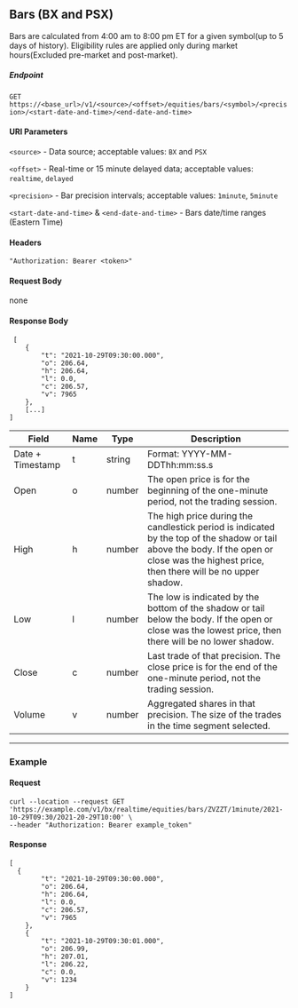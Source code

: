 ## Bars (BX and PSX)

Bars are calculated from 4:00 am to 8:00 pm ET for a given symbol(up to 5 days of history). Eligibility rules are applied only during market hours(Excluded pre-market and post-market).

##### Endpoint

`GET` `https://<base_url>/v1/<source>/<offset>/equities/bars/<symbol>/<precision>/<start-date-and-time>/<end-date-and-time>`

#### URI Parameters

`<source>` - Data source; acceptable values: `BX` and `PSX`

`<offset>` - Real-time or 15 minute delayed data; acceptable values: `realtime`, `delayed`

`<precision>` - Bar precision intervals; acceptable values: `1minute`, `5minute`

`<start-date-and-time>` & `<end-date-and-time>` - Bars date/time ranges (Eastern Time)

#### Headers

`"Authorization: Bearer <token>"`

#### Request Body

none

#### Response Body

```
 [ 
    { 
        "t": "2021-10-29T09:30:00.000", 
        "o": 206.64, 
        "h": 206.64, 
        "l": 0.0, 
        "c": 206.57, 
        "v": 7965 
    }, 
    [...] 
] 
```


| Field | Name | Type | Description |
|-------|------|------|-------------|
|Date + Timestamp|t|string|Format: YYYY-MM-DDThh:mm:ss.s|
| Open| o| number | The open price is for the beginning of the one-minute period, not the trading session.|
| High| h| number | The high price during the candlestick period is indicated by the top of the shadow or tail above the body. If the open or close was the highest price, then there will be no upper shadow.|
| Low| l| number | The low is indicated by the bottom of the shadow or tail below the body. If the open or close was the lowest price, then there will be no lower shadow.|
| Close| c| number | Last trade of that precision. The close price is for the end of the one-minute period, not the trading session.|
| Volume| v| number | Aggregated shares in that precision. The size of the trades in the time segment selected.|


---


### Example

#### Request

```
curl --location --request GET 'https://example.com/v1/bx/realtime/equities/bars/ZVZZT/1minute/2021-10-29T09:30/2021-20-29T10:00' \
--header "Authorization: Bearer example_token"
```

#### Response

```
[ 
  { 
        "t": "2021-10-29T09:30:00.000", 
        "o": 206.64, 
        "h": 206.64, 
        "l": 0.0, 
        "c": 206.57, 
        "v": 7965 
    }, 
    { 
        "t": "2021-10-29T09:30:01.000", 
        "o": 206.99, 
        "h": 207.01, 
        "l": 206.22, 
        "c": 0.0, 
        "v": 1234 
    } 
] 
```



